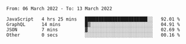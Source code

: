 <!--START_SECTION:waka-->

```text
From: 06 March 2022 - To: 13 March 2022

JavaScript   4 hrs 25 mins   ███████████████████████░░   92.01 %
GraphQL      14 mins         █▒░░░░░░░░░░░░░░░░░░░░░░░   04.91 %
JSON         7 mins          ▓░░░░░░░░░░░░░░░░░░░░░░░░   02.69 %
Other        0 secs          ░░░░░░░░░░░░░░░░░░░░░░░░░   00.16 %
```

<!--END_SECTION:waka-->
